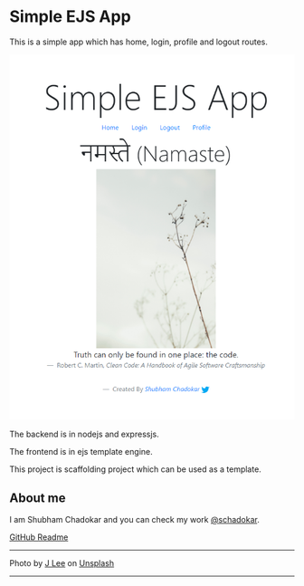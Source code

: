 # Simple EJS App

This is a simple app which has home, login, profile and logout routes.

![](app-screenshot.PNG)

The backend is in nodejs and expressjs.

The frontend is in ejs template engine.

This project is scaffolding project which can be used as a template.

## About me

I am Shubham Chadokar and you can check my work [@schadokar](https://schadokar.dev).

[GitHub Readme](https://github.com/schadokar)

---

<span>Photo by <a href="https://unsplash.com/@babybluecat?utm_source=unsplash&amp;utm_medium=referral&amp;utm_content=creditCopyText">J Lee</a> on <a href="https://unsplash.com/s/photos/simplicity?utm_source=unsplash&amp;utm_medium=referral&amp;utm_content=creditCopyText">Unsplash</a></span>

---
